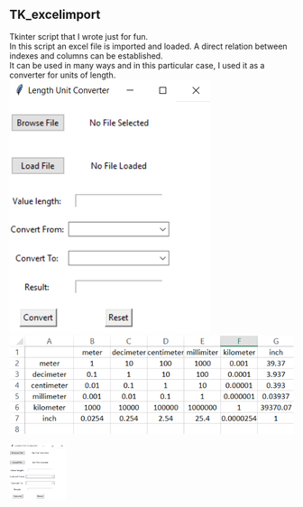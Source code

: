 ## TK_excelimport
Tkinter script that I wrote just for fun.  
In this script an excel file is imported and loaded. A direct relation between indexes and columns can be established.  
It can be used in many ways and in this particular case, I used it as a converter for units of length.  
![Test Image 1](https://raw.githubusercontent.com/josegduarte/TK_excelimport/main/layout.PNG)
![Test Image 2](https://raw.githubusercontent.com/josegduarte/TK_excelimport/main/excel_template.PNG)




<img src="https://raw.githubusercontent.com/josegduarte/TK_excelimport/main/layout.PNG" width="100" height="100">
